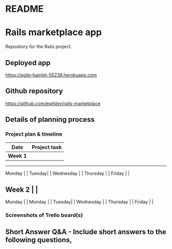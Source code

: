 # README

# Rails marketplace app
Repository for the Rails project. 

## Deployed app
https://agile-hamlet-55236.herokuapp.com

## Github repository
https://github.com/ewhiley/rails-marketplace

## Details of planning process
### Project plan & timeline

Date | Project task
------------ | -------------
**Week 1** |  | 
----------------------------
Monday | |
Tuesday|  |
Wednesday | |
Thursday | |
Friday | |

**Week 2** | |
----------------------------
Monday | |
Monday | |
Tuesday|  |
Wednesday | |
Thursday | |
Friday | |


### Screenshots of Trello board(s)

## Short Answer Q&A - Include short answers to the following questions,
